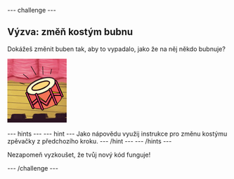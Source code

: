 \--- challenge \---

## Výzva: změň kostým bubnu

Dokážeš změnit buben tak, aby to vypadalo, jako že na něj někdo bubnuje?

![screenshot](images/band-drum-final.png)

\--- hints \--- \--- hint \--- Jako nápovědu využij instrukce pro změnu kostýmu zpěvačky z předchozího kroku. \--- /hint \--- \--- /hints \---

Nezapomeň vyzkoušet, že tvůj nový kód funguje!

\--- /challenge \---